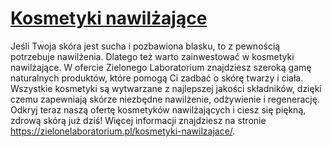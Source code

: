 # [Kosmetyki nawilżające](https://zielonelaboratorium.pl/kosmetyki-nawilzajace/)

Jeśli Twoja skóra jest sucha i pozbawiona blasku, to z pewnością potrzebuje nawilżenia. Dlatego też warto zainwestować w kosmetyki nawilżające. W ofercie Zielonego Laboratorium znajdziesz szeroką gamę naturalnych produktów, które pomogą Ci zadbać o skórę twarzy i ciała. Wszystkie kosmetyki są wytwarzane z najlepszej jakości składników, dzięki czemu zapewniają skórze niezbędne nawilżenie, odżywienie i regenerację. Odkryj teraz naszą ofertę kosmetyków nawilżających i ciesz się piękną, zdrową skórą już dziś! Więcej informacji znajdziesz na stronie https://zielonelaboratorium.pl/kosmetyki-nawilzajace/.